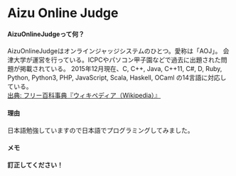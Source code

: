 # Aizu Online Judge
#### AizuOnlineJudgeって何？
AizuOnlineJudgeはオンラインジャッジシステムのひとつ。愛称は「AOJ」。
会津大学が運営を行っている。ICPCやパソコン甲子園などで過去に出題された問題が掲載されている。
2015年12月現在、C, C++, Java, C++11, C#, D, Ruby, Python, Python3, PHP, JavaScript, Scala, Haskell, OCaml の14言語に対応している。<br />
[出典: フリー百科事典『ウィキペディア（Wikipedia）』](https://ja.wikipedia.org/wiki/AizuOnlineJudge)<br />

#### 理由
日本語勉強していますので日本語でプログラミングしてみました。

#### メモ
**訂正してください！**
